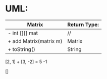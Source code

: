 # UML:

Matrix                 | Return Type:
---------------------- | ------------
- int [][] mat         | //
+ add Matrix(matrix m) | Matrix
+ toString()           | String

[2, 1] + [3, -2] = 5 -1

[]

